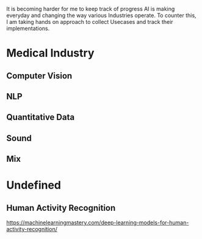 It is becoming harder for me to keep track of progress AI is making everyday and changing the way various Industries operate. To counter this, I am taking hands on approach to collect Usecases and track their implementations.

# Medical Industry

## Computer Vision

## NLP

## Quantitative Data

## Sound

## Mix

# Undefined

## Human Activity Recognition
https://machinelearningmastery.com/deep-learning-models-for-human-activity-recognition/
